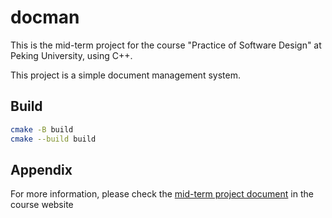 # docman

This is the mid-term project for the course "Practice of Software Design" at Peking University, using C++.

This project is a simple document management system.

## Build
```bash
cmake -B build
cmake --build build
```

## Appendix
For more information, please check the [mid-term project document](https://pku-software.github.io/24spring/middle_homework/document.html) in the course website